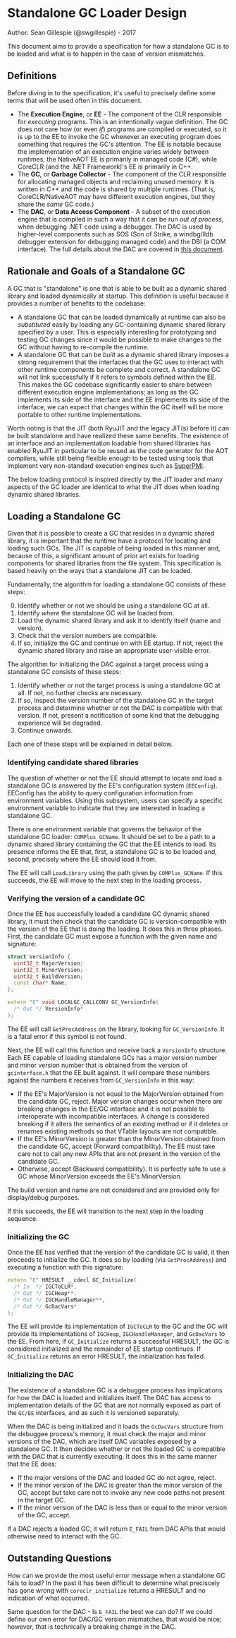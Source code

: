 # Standalone GC Loader Design

Author: Sean Gillespie (@swgillespie) - 2017

This document aims to provide a specification for how a standalone GC is
to be loaded and what is to happen in the case of version mismatches.

## Definitions

Before diving in to the specification, it's useful to precisely define
some terms that will be used often in this document.

* The **Execution Engine**, or **EE** - The component of the CLR responsible for *executing* programs.
  This is an intentionally vague definition. The GC does not care how (or even *if*) programs are
  compiled or executed, so it is up to the EE to invoke the GC whenever an executing
  program does something that requires the GC's attention. The EE is notable because the implementation
  of an execution engine varies widely between runtimes; the NativeAOT EE is primarily in managed code
  (C#), while CoreCLR (and the .NET Framework)'s EE is primarily in C++.
* The **GC**, or **Garbage Collector** - The component of the CLR responsible for allocating managed
  objects and reclaiming unused memory. It is written in C++ and the code is shared by multiple runtimes.
  (That is, CoreCLR/NativeAOT may have different execution engines, but they share the *same* GC code.)
* The **DAC**, or **Data Access Component** - A subset of the execution engine that is compiled in
  such a way that it can be run *out of process*, when debugging .NET code using a debugger. The DAC
  is used by higher-level components such as SOS (Son of Strike, a windbg/lldb debugger extension for
  debugging managed code) and the DBI (a COM interface). The full details about the DAC are covered in
  [this document](https://github.com/dotnet/runtime/blob/main/docs/design/coreclr/botr/dac-notes.md).

## Rationale and Goals of a Standalone GC

A GC that is "standalone" is one that is able to be built as a dynamic shared library and loaded
dynamically at startup. This definition is useful because it provides a number of benefits
to the codebase:

* A standalone GC that can be loaded dynamically at runtime can also be *substituted* easily by
  loading any GC-containing dynamic shared library specified by a user. This is especially interesting
  for prototyping and testing GC changes since it would be possible to make changes to the GC
  without having to re-compile the runtime.
* A standalone GC that can be *built* as a dynamic shared library imposes a strong requirement that
  the interfaces that the GC uses to interact with other runtime components be complete and
  correct. A standalone GC will not link successfully if it refers to symbols defined within
  the EE. This makes the GC codebase significantly easier to share between different execution
  engine implementations; as long as the GC implements its side of the interface and the EE
  implements its side of the interface, we can expect that changes within the GC itself
  will be more portable to other runtime implementations.

Worth noting is that the JIT (both RyuJIT and the legacy JIT(s) before it) can be built standalone
and have realized these same benefits. The existence of an interface and an implementation loadable
from shared libraries has enabled RyuJIT in particular to be reused as the code generator for the
AOT compilers, while still being flexible enough to be tested using tools that implement
very non-standard execution engines such as [SuperPMI](https://github.com/dotnet/runtime/blob/main/src/coreclr/tools/superpmi/readme.md).

The below loading protocol is inspired directly by the JIT loader and many aspects of the GC loader are identical
to what the JIT does when loading dynamic shared libraries.

## Loading a Standalone GC

Given that it is possible to create a GC that resides in a dynamic shared library, it is important
that the runtime have a protocol for locating and loading such GCs. The JIT is capable of being loaded
in this manner and, because of this, a significant amount of prior art exists for loading components
for shared libraries from the file system. This specification is based heavily on the ways that a
standalone JIT can be loaded.

Fundamentally, the algorithm for loading a standalone GC consists of these steps:

0. Identify whether or not we should be using a standalone GC at all.
1. Identify *where* the standalone GC will be loaded from.
3. Load the dynamic shared library and ask it to identify itself (name and version).
4. Check that the version numbers are compatible.
5. If so, initialize the GC and continue on with EE startup. If not, reject the dynamic shared library
   and raise an appropriate user-visible error.

The algorithm for initializing the DAC against a target process using a standalone GC consists of these steps:

1. Identify whether or not the target process is using a standalone GC at all. If not, no further
   checks are necessary.
2. If so, inspect the version number of the standalone GC in the target process and determine whether
   or not the DAC is compatible with that version. If not, present a notification of some kind
   that the debugging experience will be degraded.
3. Continue onwards.

Each one of these steps will be explained in detail below.

### Identifying candidate shared libraries

The question of whether or not the EE should attempt to locate and load a standalone GC
is answered by the EE's configuration system (`EEConfig`). EEConfig has the ability to
query configuration information from environment variables. Using this subsystem, users
can specify a specific environment variable to indicate that they are interested in
loading a standalone GC.

There is one environment variable that governs the behavior of the standalone GC loader:
`COMPlus_GCName`. It should be set to be a path to a dynamic shared library containing
the GC that the EE intends to load. Its presence informs the EE that, first, a standalone GC
is to be loaded and, second, precisely where the EE should load it from.

The EE will call `LoadLibrary` using the path given by `COMPlus_GCName`.
If this succeeds, the EE will move to the next step in the loading process.

### Verifying the version of a candidate GC

Once the EE has successfully loaded a candidate GC dynamic shared library, it must then check that the candidate GC is
version-compatible with the version of the EE that is doing the loading. It does this in three phases. First, the
candidate GC must expose a function with the given name and signature:

```c++
struct VersionInfo {
  uint32_t MajorVersion;
  uint32_t MinorVersion;
  uint32_t BuildVersion;
  const char* Name;
};

extern "C" void LOCALGC_CALLCONV GC_VersionInfo(
  /* Out */ VersionInfo*
);
```

The EE will call `GetProcAddress` on the library, looking for `GC_VersionInfo`. It is a fatal error if this symbol
is not found.

Next, the EE will call this function and receive back a `VersionInfo` structure. Each EE capable of loading
standalone GCs has a major version number and minor version number that is obtained from the version of
`gcinterface.h` that the EE built against. It will compare these numbers against the numbers it receives from
`GC_VersionInfo` in this way:

* If the EE's MajorVersion is not equal to the MajorVersion obtained from the candidate GC, reject. Major version    changes occur when there are breaking changes in the EE/GC interface and it is not possible to interoperate with
  incompatible interfaces. A change is considered breaking if it alters the semantics of an existing method or if
  it deletes or renames existing methods so that VTable layouts are not compatible.
* If the EE's MinorVersion is greater than the MinorVersion obtained from the candidate GC, accept
  (Forward compatibility). The EE must take care not to call any new APIs that are not present in the version of
  the candidate GC.
* Otherwise, accept (Backward compatibility). It is perfectly safe to use a GC whose MinorVersion exceeds the EE's
  MinorVersion.

The build version and name are not considered and are provided only for display/debug purposes.

If this succeeds, the EE will transition to the next step in the loading sequence.

### Initializing the GC

Once the EE has verified that the version of the candidate GC is valid, it then proceeds to initialize the
GC. It does so by loading (via `GetProcAddress`) and executing a function with this signature:

```c++
extern "C" HRESULT __cdecl GC_Initialize(
  /* In  */ IGCToCLR*,
  /* Out */ IGCHeap**.
  /* Out */ IGCHandleManager**,
  /* Out */ GcDacVars*
);
```

The EE will provide its implementation of `IGCToCLR` to the GC and the GC will provide its implementations of
`IGCHeap`, `IGCHandleManager`, and `GcDacVars` to the EE. From here, if `GC_Initialize` returns a successful
HRESULT, the GC is considered initialized and the remainder of EE startup continues. If `GC_Initialize` returns
an error HRESULT, the initialization has failed.

### Initializing the DAC

The existence of a standalone GC is a debuggee process has implications for how the DAC is loaded and
initializes itself. The DAC has access to implementation details of the GC that are not normally exposed as part
of the `GC/EE` interfaces, and as such it is versioned separately.

When the DAC is being initialized and it loads the `GcDacVars` structure from the debuggee process's memory, it
must check the major and minor versions of the DAC, which are itself DAC variables exposed by a standalone GC.
It then decides whether or not the loaded GC is compatible with the DAC that is currently executing. It does this
in the same manner that the EE does:

* If the major versions of the DAC and loaded GC do not agree, reject.
* If the minor version of the DAC is greater than the minor version of the GC, accept but take care
  not to invoke any new code paths not present in the target GC.
* If the minor version of the DAC is less than or equal to the minor version of the GC, accept.

If a DAC rejects a loaded GC, it will return `E_FAIL` from DAC APIs that would otherwise need to interact with the
GC.

## Outstanding Questions

How can we provide the most useful error message when a standalone GC fails to load? In the past it has been difficult
to determine what preciscely has gone wrong with `coreclr_initialize` returns a HRESULT and no indication of what occurred.

Same question for the DAC - Is `E_FAIL` the best we can do? If we could define our own error for DAC/GC version
mismatches, that would be nice; however, that is technically a breaking change in the DAC.
